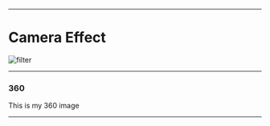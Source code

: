 ***

# Camera Effect

![filter](https://vectr.com/630302805/c2fwRgBqj?raw=true "optional Title")

***

### 360

This is my 360 image
<script src="//360.vizor.io/scripts/embed.js" data-vizorurl="https://360.vizor.io/embed/v/6jok" ></script>

***

